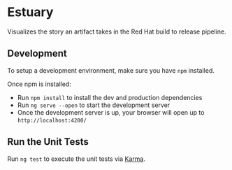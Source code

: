 # Estuary

Visualizes the story an artifact takes in the Red Hat build to release pipeline.

## Development

To setup a development environment, make sure you have `npm` installed.

Once npm is installed:
* Run `npm install` to install the dev and production dependencies
* Run `ng serve --open` to start the development server
* Once the development server is up, your browser will open up to `http://localhost:4200/`

## Run the Unit Tests

Run `ng test` to execute the unit tests via [Karma](https://karma-runner.github.io).
